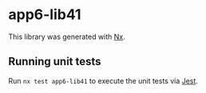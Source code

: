 # app6-lib41

This library was generated with [Nx](https://nx.dev).

## Running unit tests

Run `nx test app6-lib41` to execute the unit tests via [Jest](https://jestjs.io).
